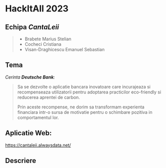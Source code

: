 # **HackItAll 2023**

## Echipa ***CantaLeii***

>- Brabete Marius Stelian
>- Cocheci Cristiana
>- Visan-Draghicescu Emanuel Sebastian

## Tema
*Cerinta **Deutsche Bank**:*

> Sa se dezvolte o aplicatie bancara inovatoare care incurajeaza si recompenseaza utilizatorii pentru adoptarea practicilor eco-friendly si reducerea aprentei de carbon.
>
> Prin aceste recompense, ne dorim sa transformam experienta financiara intr-o sursa de motivatie pentru o schimbare pozitiva in comportamentul lor.

## Aplicatie Web:

https://cantaleii.alwaysdata.net/

## Descriere